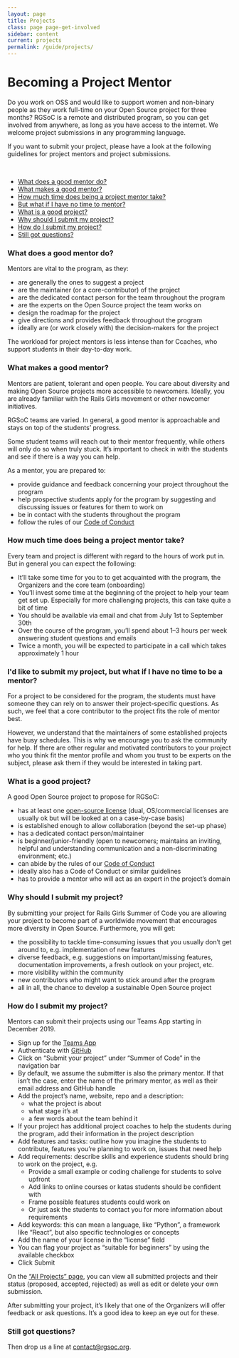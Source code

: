 ```yaml
---
layout: page
title: Projects
class: page page-get-involved
sidebar: content
current: projects
permalink: /guide/projects/
---
```

<h1>Becoming a Project Mentor</h1>
  
Do you work on OSS and would like to support women and non-binary people as they work full-time on your Open Source project for three months? RGSoC is a remote and distributed program, so you can get involved from anywhere, as long as you have access to the internet. We welcome project submissions in any programming language.

If you want to submit your project, please have a look at the following guidelines for project mentors and project submissions.

<br>
<ul>
<li><a href="#q1">What does a good mentor do?</a></li>
<li><a href="#q2">What makes a good mentor?</a></li>
<li><a href="#q3">How much time does being a project mentor take?</a></li>
<li><a href="#q4">But what if I have no time to mentor?</a></li>
<li><a href="#q5">What is a good project?</a></li>
<li><a href="#q6">Why should I submit my project?</a></li>
<li><a href="#q7">How do I submit my project?</a></li>
<li><a href="#q8">Still got questions?</a></li>
</ul>

<h3 id="q1">What does a good mentor do?</h3>

Mentors are vital to the program, as they:
* are generally the ones to suggest a project
* are the maintainer (or a core-contributor) of the project
* are the dedicated contact person for the team throughout the program
* are the experts on the Open Source project the team works on
* design the roadmap for the project
* give directions and provides feedback throughout the program
* ideally are (or work closely with) the decision-makers for the project

The workload for project mentors is less intense than for Ccaches, who support students in their day-to-day work.

<h3 id="q2">What makes a good mentor?</h3>

Mentors are patient, tolerant and open people. You care about diversity and making Open Source projects more accessible to newcomers. Ideally, you are already familiar with the Rails Girls movement or other newcomer initiatives.

RGSoC teams are varied. In general, a good mentor is approachable and stays on top of the students’ progress.

Some student teams will reach out to their mentor frequently, while others will only do so when truly stuck. It’s important to check in with the students and see if there is a way you can help.

As a mentor, you are prepared to:
* provide guidance and feedback concerning your project throughout the program
* help prospective students apply for the program by suggesting and discussing issues or features for them to work on
* be in contact with the students throughout the program
* follow the rules of our [Code of Conduct](/about/code-of-conduct)

<h3 id="q3">How much time does being a project mentor take?</h3>

Every team and project is different with regard to the hours of work put in. But in general you can expect the following:
* It’ll take some time for you to to get acquainted with the program, the Organizers and the core team (onboarding)
* You’ll invest some time at the beginning of the project to help your team get set up. Especially for more challenging projects, this can take quite a bit of time
* You should be available via email and chat from July 1st to September 30th
* Over the course of the program, you’ll spend about 1–3 hours per week answering student questions and emails
* Twice a month, you will be expected to participate in a call which takes approximately 1 hour

<h3 id="q4">I'd like to submit my project, but what if I have no time to be a mentor?</h3>

For a project to be considered for the program, the students must have someone they can rely on to answer their project-specific questions. As such, we feel that a core contributor to the project fits the role of mentor best.

However, we understand that the maintainers of some established projects have busy schedules. This is why we encourage you to ask the community for help. If there are other regular and motivated contributors to your project who you think fit the mentor profile and whom you trust to be experts on the subject, please ask them if they would be interested in taking part.

<h3 id="q5">What is a good project?</h3>

A good Open Source project to propose for RGSoC:
* has at least one [open-source license](https://opensource.org/licenses/alphabetical) (dual, OS/commercial licenses are usually ok but will be looked at on a case-by-case basis)
* is established enough to allow collaboration (beyond the set-up phase)
* has a dedicated contact person/maintainer
* is beginner/junior-friendly (open to newcomers; maintains an inviting, helpful and understanding communication and a non-discriminating environment; etc.)
* can abide by the rules of our [Code of Conduct](/about/code-of-conduct/)
* ideally also has a Code of Conduct or similar guidelines
* has to provide a mentor who will act as an expert in the project’s domain

<h3 id="q6">Why should I submit my project?</h3>

By submitting your project for Rails Girls Summer of Code you are allowing your project to become part of a worldwide movement that encourages more diversity in Open Source.
Furthermore, you will get:
* the possibility to tackle time-consuming issues that you usually don’t get around to, e.g. implementation of new features
* diverse feedback, e.g. suggestions on important/missing features, documentation improvements, a fresh outlook on your project, etc.
* more visibility within the community
* new contributors who might want to stick around after the program
* all in all, the chance to develop a sustainable Open Source project

<h3 id="q7">How do I submit my project?</h3>

Mentors can submit their projects using our Teams App starting in December 2019.

* Sign up for the [Teams App](https://teams.railsgirlssummerofcode.org/)
* Authenticate with [GitHub](https://github.com/)
* Click on “Submit your project” under “Summer of Code” in the navigation bar
* By default, we assume the submitter is also the primary mentor. If that isn’t the case, enter the name of the primary mentor, as well as their email address and GitHub handle
* Add the project’s name, website, repo and a description:
  * what the project is about
  * what stage it’s at
  * a few words about the team behind it
* If your project has additional project coaches to help the students during the program, add their information in the project description
* Add features and tasks: outline how you imagine the students to contribute, features you’re planning to work on, issues that need help
* Add requirements: describe skills and experience students should bring to work on the project, e.g.
  * Provide a small example or coding challenge for students to solve upfront
  * Add links to online courses or katas students should be confident with
  * Frame possible features students could work on
  * Or just ask the students to contact you for more information about requirements
* Add keywords: this can mean a language, like “Python”, a framework like “React”, but also specific technologies or concepts
* Add the name of your license in the “license” field
* You can flag your project as “suitable for beginners” by using the available checkbox
* Click Submit

On the [“All Projects” page](https://teams.railsgirlssummerofcode.org/projects), you can view all submitted projects and their status (proposed, accepted, rejected) as well as edit or delete your own submission.

After submitting your project, it’s likely that one of the Organizers will offer feedback or ask questions. It’s a good idea to keep an eye out for these.

<h3 id="q8">Still got questions?</h3>

Then drop us a line at [contact@rgsoc.org](mailto:contact@rgsoc.org).
